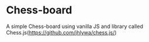 # Chess-board
A simple Chess-board using vanilla JS and library called Chess.js(https://github.com/jhlywa/chess.js/)
